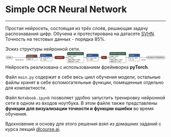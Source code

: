 # Simple OCR Neural Network

---

Простая нейросеть, состоящая из трёх слоёв, решающая задачу распознавания цифр. 
Обучена и протестирована на датасете [SVHN](http://ufldl.stanford.edu/housenumbers/).
Точность на тестовых данных - порядка 85%.

Эскиз структуры нейронной сети.
![Neural Net Structure](nn_structure.png)
Нейросеть реализована с использованием фреймворка **pyTorch**. 

Файл `main.py` содержит в себе весь цикл обучения модели, остальные файлы хранят в себе вспомогательные функции, помещенные отдельно для компактности.

Файл `Notebook.ipynb` позволяет удобно запустить тренировку нейронной сети в одном из входов ноутбука. В этом файле также представлены **функции для визуализации точности и функции ошибки** во время обучения.

Вдохновение и основу для этого решения взял из домашних заданий с курса лекций [dlcourse.ai](https://dlcourse.ai).
